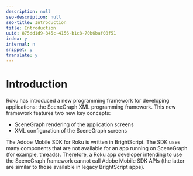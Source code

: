 ```yaml
---
description: null
seo-description: null
seo-title: Introduction
title: Introduction
uuid: 875dd1d9-845c-4156-b1c8-70b6baf08f51
index: y
internal: n
snippet: y
translate: y
---
```


# Introduction

Roku has introduced a new programming framework for developing applications: the SceneGraph XML programming framework. This new framework features two new key concepts:


* SceneGraph rendering of the application screens
* XML configuration of the SceneGraph screens


The Adobe Mobile SDK for Roku is written in BrightScript. The SDK uses many components that are not available for an app running on SceneGraph (for example, threads). Therefore, a Roku app developer intending to use the SceneGraph framework cannot call Adobe Mobile SDK APIs (the latter are similar to those available in legacy BrightScript apps). 
